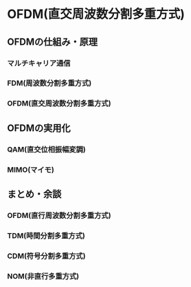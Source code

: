 # OFDM(直交周波数分割多重方式)
## OFDMの仕組み・原理
### マルチキャリア通信
### FDM(周波数分割多重方式)
### OFDM(直交周波数分割多重方式)

## OFDMの実用化
### QAM(直交位相振幅変調)
### MIMO(マイモ)

## まとめ・余談
### OFDM(直行周波数分割多重方式)
### TDM(時間分割多重方式)
### CDM(符号分割多重方式)
### NOM(非直行多重方式)

